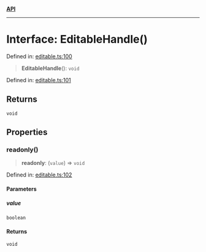[**API**](../API.md)

***

# Interface: EditableHandle()

Defined in: [editable.ts:100](https://github.com/inokawa/edix/blob/4de6d1c6d7b389c5eb1a387ae91ce3a07ce8aa85/src/core/editable.ts#L100)

> **EditableHandle**(): `void`

Defined in: [editable.ts:101](https://github.com/inokawa/edix/blob/4de6d1c6d7b389c5eb1a387ae91ce3a07ce8aa85/src/core/editable.ts#L101)

## Returns

`void`

## Properties

### readonly()

> **readonly**: (`value`) => `void`

Defined in: [editable.ts:102](https://github.com/inokawa/edix/blob/4de6d1c6d7b389c5eb1a387ae91ce3a07ce8aa85/src/core/editable.ts#L102)

#### Parameters

##### value

`boolean`

#### Returns

`void`
